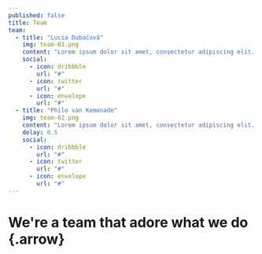 ```yaml
---
published: false
title: Team
team:
  - title: "Lucia Dubačová"
    img: team-01.png
    content: "Lorem ipsum dolor sit amet, consectetur adipiscing elit. Nunc ultricies nulla non metus pulvinar imperdiet. Praesent non adipiscing libero."
    social:
      - icon: dribbble
        url: "#"
      - icon: twitter
        url: "#"
      - icon: envelope
        url: "#"      
  - title: "Philo van Kemenade"
    img: team-02.png
    content: "Lorem ipsum dolor sit amet, consectetur adipiscing elit. Nunc ultricies nulla non metus pulvinar imperdiet. Praesent non adipiscing libero."
    delay: 0.5
    social:
      - icon: dribbble
        url: "#"
      - icon: twitter
        url: "#"
      - icon: envelope
        url: "#"
---
```

# We're a team that adore what we do {.arrow}
